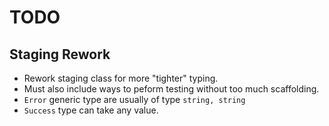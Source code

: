 # TODO

## Staging Rework

- Rework staging class for more "tighter" typing.
- Must also include ways to peform testing without too much scaffolding.
- `Error` generic type are usually of type `string, string`
- `Success` type can take any value.
